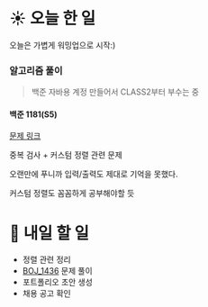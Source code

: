 # ☀️ 오늘 한 일
오늘은 가볍게 워밍업으로 시작:)
### 알고리즘 풀이
> 백준 자바용 계정 만들어서 CLASS2부터 부수는 중
#### 백준 1181(S5)

[문제 링크](https://www.acmicpc.net/problem/1181)

중복 검사 + 커스텀 정렬 관련 문제

오랜만에 푸니까 입력/출력도 제대로 기억을 못했다.

커스텀 정렬도 꼼꼼하게 공부해야할 듯



# 🚩 내일 할 일
- 정렬 관련 정리
- [BOJ_1436](https://www.acmicpc.net/problem/1436) 문제 풀이
- 포트폴리오 초안 생성
- 채용 공고 확인
